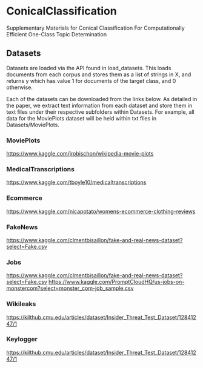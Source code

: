 # ConicalClassification
Supplementary Materials for Conical Classification For Computationally Efficient One-Class Topic Determination

## Datasets
Datasets are loaded via the API found in load_datasets. This loads documents from each corpus and stores them as a list of strings in X, and returns y which has value 1 for documents of the target class, and 0 otherwise.

Each of the datasets can be downloaded from the links below. As detailed in the paper, we extract text information from each dataset and store them in text files under their respective subfolders within Datasets. For example, all data for the MoviePlots dataset will be held within txt files in Datasets/MoviePlots.

### MoviePlots
https://www.kaggle.com/jrobischon/wikipedia-movie-plots

### MedicalTranscriptions
https://www.kaggle.com/tboyle10/medicaltranscriptions

### Ecommerce
https://www.kaggle.com/nicapotato/womens-ecommerce-clothing-reviews

### FakeNews
https://www.kaggle.com/clmentbisaillon/fake-and-real-news-dataset?select=Fake.csv

### Jobs
https://www.kaggle.com/clmentbisaillon/fake-and-real-news-dataset?select=Fake.csv
https://www.kaggle.com/PromptCloudHQ/us-jobs-on-monstercom?select=monster_com-job_sample.csv

### Wikileaks
https://kilthub.cmu.edu/articles/dataset/Insider_Threat_Test_Dataset/12841247/1

### Keylogger
https://kilthub.cmu.edu/articles/dataset/Insider_Threat_Test_Dataset/12841247/1
